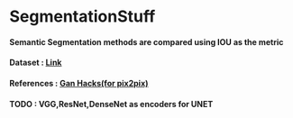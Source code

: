 # SegmentationStuff
<h4> Semantic Segmentation methods are compared using IOU as the metric
<h4> Dataset : <a href = 'https://drive.google.com/open?id=11waZYV_Uedg0dXm0xdw4lWcABnhG5dhk'>Link</a>
<h4> References : <a href = 'https://github.com/soumith/ganhacks'>Gan Hacks(for pix2pix)</a>    
<h4> TODO : VGG,ResNet,DenseNet as encoders for UNET
  

